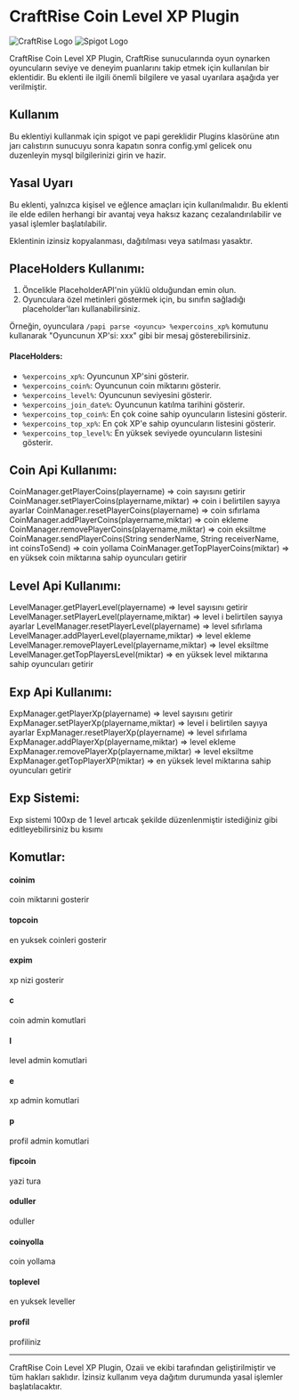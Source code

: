 # CraftRise Coin Level XP Plugin

![CraftRise Logo](https://www.speedrun.com/static/game/kdkzwpgd/cover.png?v=85a7caf)
![Spigot Logo](https://static.spigotmc.org/img/spigot-og.png)

CraftRise Coin Level XP Plugin, CraftRise sunucularında oyun oynarken oyuncuların seviye ve deneyim puanlarını takip etmek için kullanılan bir eklentidir. Bu eklenti ile ilgili önemli bilgilere ve yasal uyarılara aşağıda yer verilmiştir.

## Kullanım

Bu eklentiyi kullanmak için spigot ve papi gereklidir
Plugins klasörüne atın jarı calıstırın sunucuyu sonra kapatın sonra config.yml gelicek onu duzenleyin mysql bilgilerinizi girin ve hazir.

## Yasal Uyarı

Bu eklenti, yalnızca kişisel ve eğlence amaçları için kullanılmalıdır. Bu eklenti ile elde edilen herhangi bir avantaj veya haksız kazanç cezalandırılabilir ve yasal işlemler başlatılabilir.

Eklentinin izinsiz kopyalanması, dağıtılması veya satılması yasaktır.

## PlaceHolders Kullanımı:



1. Öncelikle PlaceholderAPI'nin yüklü olduğundan emin olun.
2. Oyunculara özel metinleri göstermek için, bu sınıfın sağladığı placeholder'ları kullanabilirsiniz.

Örneğin, oyunculara `/papi parse <oyuncu> %expercoins_xp%` komutunu kullanarak "Oyuncunun XP'si: xxx" gibi bir mesaj gösterebilirsiniz.

#### PlaceHolders:

- `%expercoins_xp%`: Oyuncunun XP'sini gösterir.
- `%expercoins_coin%`: Oyuncunun coin miktarını gösterir.
- `%expercoins_level%`: Oyuncunun seviyesini gösterir.
- `%expercoins_join_date%`: Oyuncunun katılma tarihini gösterir.
- `%expercoins_top_coin%`: En çok coine sahip oyuncuların listesini gösterir.
- `%expercoins_top_xp%`: En çok XP'e sahip oyuncuların listesini gösterir.
- `%expercoins_top_level%`: En yüksek seviyede oyuncuların listesini gösterir.


## Coin Api Kullanımı:

CoinManager.getPlayerCoins(playername) => coin sayısını getirir
CoinManager.setPlayerCoins(playername,miktar) => coin i belirtilen sayıya ayarlar
CoinManager.resetPlayerCoins(playername) => coin sıfırlama
CoinManager.addPlayerCoins(playername,miktar) => coin ekleme
CoinManager.removePlayerCoins(playername,miktar) => coin eksiltme
CoinManager.sendPlayerCoins(String senderName, String receiverName, int coinsToSend) => coin yollama
CoinManager.getTopPlayerCoins(miktar) => en yüksek coin miktarına sahip oyuncuları getirir


## Level Api Kullanımı:

LevelManager.getPlayerLevel(playername) => level sayısını getirir
LevelManager.setPlayerLevel(playername,miktar) => level i belirtilen sayıya ayarlar
LevelManager.resetPlayerLevel(playername) => level sıfırlama
LevelManager.addPlayerLevel(playername,miktar) => level ekleme
LevelManager.removePlayerLevel(playername,miktar) => level eksiltme
LevelManager.getTopPlayersLevel(miktar) => en yüksek level miktarına sahip oyuncuları getirir


## Exp Api Kullanımı:

ExpManager.getPlayerXp(playername) => level sayısını getirir
ExpManager.setPlayerXp(playername,miktar) => level i belirtilen sayıya ayarlar
ExpManager.resetPlayerXp(playername) => level sıfırlama
ExpManager.addPlayerXp(playername,miktar) => level ekleme
ExpManager.removePlayerXp(playername,miktar) => level eksiltme
ExpManager.getTopPlayerXP(miktar) => en yüksek level miktarına sahip oyuncuları getirir


## Exp Sistemi:

Exp sistemi 100xp de 1 level artıcak şekilde düzenlenmiştir istediğiniz gibi editleyebilirsiniz bu kısımı


## Komutlar:

#### coinim
coin miktarıni gosterir
#### topcoin
en yuksek coinleri gosterir
#### expim
xp nizi gosterir
#### c
coin admin komutlari
#### l
level admin komutlari 
#### e
xp admin komutlari
#### p
profil admin komutlari
#### fipcoin
yazi tura
#### oduller
oduller
#### coinyolla 
coin yollama
#### toplevel
en yuksek leveller
#### profil 
profiliniz

---

CraftRise Coin Level XP Plugin, Ozaii ve ekibi tarafından geliştirilmiştir ve tüm hakları saklıdır. İzinsiz kullanım veya dağıtım durumunda yasal işlemler başlatılacaktır.
